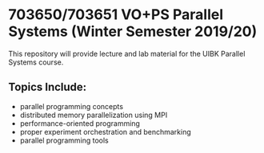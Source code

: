 # 703650/703651 VO+PS Parallel Systems (Winter Semester 2019/20)

This repository will provide lecture and lab material for the UIBK Parallel Systems course.

## Topics Include:

 - parallel programming concepts
 - distributed memory parallelization using MPI
 - performance-oriented programming
 - proper experiment orchestration and benchmarking
 - parallel programming tools